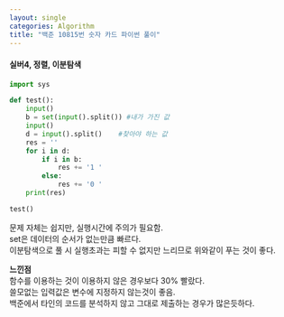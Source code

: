 ```yaml
---
layout: single
categories: Algorithm
title: "백준 10815번 숫자 카드 파이썬 풀이"
---
```

#### 실버4, 정렬, 이분탐색

```py
import sys

def test():
    input()
    b = set(input().split()) #내가 가진 값
    input()
    d = input().split()    #찾아야 하는 값
    res = ''
    for i in d:
        if i in b:
            res += '1 '
        else:
            res += '0 '
    print(res)

test()
```
문제 자체는 쉽지만, 실행시간에 주의가 필요함.<br>
set은 데이터의 순서가 없는만큼 빠르다.<br>
이분탐색으로 풀 시 실행초과는 피할 수 없지만 느리므로 위와같이 푸는 것이 좋다.<br>

**느낀점**<br>
함수를 이용하는 것이 이용하지 않은 경우보다 30% 빨랐다.<br>
쓸모없는 입력값은 변수에 지정하지 않는것이 좋음.<br>
백준에서 타인의 코드를 분석하지 않고 그대로 제출하는 경우가 많은듯하다.